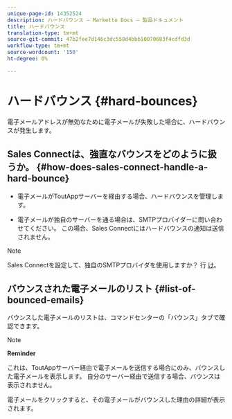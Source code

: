 ```yaml
---
unique-page-id: 14352524
description: ハードバウンス — Marketto Docs — 製品ドキュメント
title: ハードバウンス
translation-type: tm+mt
source-git-commit: 47b2fee7d146c3dc558d4bbb10070683f4cdfd3d
workflow-type: tm+mt
source-wordcount: '150'
ht-degree: 0%

---
```



# ハードバウンス {#hard-bounces}

電子メールアドレスが無効なために電子メールが失敗した場合に、ハードバウンスが発生します。

## Sales Connectは、強直なバウンスをどのように扱うか。 {#how-does-sales-connect-handle-a-hard-bounce}

- 電子メールがToutAppサーバーを経由する場合、ハードバウンスを管理します。

- 電子メールが独自のサーバーを通る場合は、SMTPプロバイダーに問い合わせてください。 この場合、Sales Connectにはハードバウンスの通知は送信されません。

>[!NOTE]
>
>Sales Connectを設定して、独自のSMTPプロバイダを使用しますか？ 行 [け](http://docs.marketo.com/x/zYTS)。

## バウンスされた電子メールのリスト {#list-of-bounced-emails}

バウンスした電子メールのリストは、コマンドセンターの「バウンス」タブで確認できます。

>[!NOTE]
>
>**Reminder**
>
>これは、ToutAppサーバー経由で電子メールを送信する場合にのみ、バウンスした電子メールを表示します。 自分のサーバー経由で送信する場合、バウンスは表示されません。

電子メールをクリックすると、その電子メールがバウンスした理由の詳細が表示されます。

